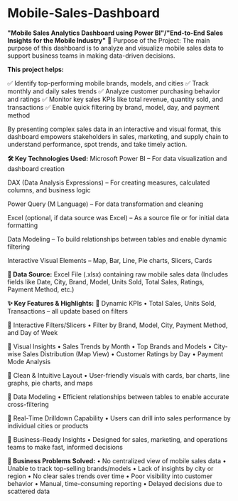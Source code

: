 # Mobile-Sales-Dashboard
**"Mobile Sales Analytics Dashboard using Power BI"/"End-to-End Sales Insights for the Mobile Industry"**
🎯 Purpose of the Project:
The main purpose of this dashboard is to analyze and visualize mobile sales data to support business teams in making data-driven decisions.

**This project helps:**

✅ Identify top-performing mobile brands, models, and cities
✅ Track monthly and daily sales trends
✅ Analyze customer purchasing behavior and ratings
✅ Monitor key sales KPIs like total revenue, quantity sold, and transactions
✅ Enable quick filtering by brand, model, day, and payment method

By presenting complex sales data in an interactive and visual format, this dashboard empowers stakeholders in sales, marketing, and supply chain to understand performance, spot trends, and take timely action.

**🛠️ Key Technologies Used:**
Microsoft Power BI
– For data visualization and dashboard creation

DAX (Data Analysis Expressions)
– For creating measures, calculated columns, and business logic

Power Query (M Language)
– For data transformation and cleaning

Excel (optional, if data source was Excel)
– As a source file or for initial data formatting

Data Modeling
– To build relationships between tables and enable dynamic filtering

Interactive Visual Elements
– Map, Bar, Line, Pie charts, Slicers, Cards

**📂 Data Source:**
Excel File (.xlsx) containing raw mobile sales data
(Includes fields like Date, City, Brand, Model, Units Sold, Total Sales, Ratings, Payment Method, etc.)

**✨ Key Features & Highlights:**
🔹 Dynamic KPIs
• Total Sales, Units Sold, Transactions – all update based on filters

🔹 Interactive Filters/Slicers
• Filter by Brand, Model, City, Payment Method, and Day of Week

🔹 Visual Insights
• Sales Trends by Month
• Top Brands and Models
• City-wise Sales Distribution (Map View)
• Customer Ratings by Day
• Payment Mode Analysis

🔹 Clean & Intuitive Layout
• User-friendly visuals with cards, bar charts, line graphs, pie charts, and maps

🔹 Data Modeling
• Efficient relationships between tables to enable accurate cross-filtering

🔹 Real-Time Drilldown Capability
• Users can drill into sales performance by individual cities or products

🔹 Business-Ready Insights
• Designed for sales, marketing, and operations teams to make fast, informed decisions

**🧩 Business Problems Solved:**
• No centralized view of mobile sales data
• Unable to track top-selling brands/models
• Lack of insights by city or region
• No clear sales trends over time
• Poor visibility into customer behavior
• Manual, time-consuming reporting
• Delayed decisions due to scattered data

